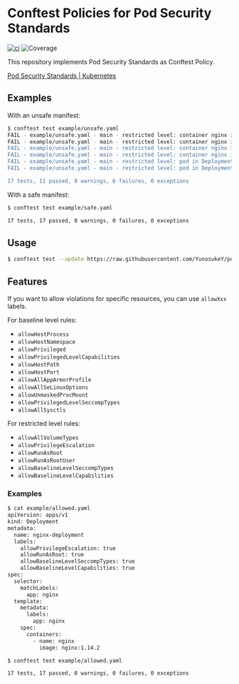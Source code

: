 # Conftest Policies for Pod Security Standards

[![ci](https://github.com/YunosukeY/policies-for-pss/actions/workflows/ci.yaml/badge.svg?branch=master&event=push)](https://github.com/YunosukeY/policies-for-pss/actions/workflows/ci.yaml)
![Coverage](https://img.shields.io/endpoint?url=https://gist.githubusercontent.com/YunosukeY/0c2e618c502912eff6e83e26b24e5c82/raw/opa-coverage-badge.json)

This repository implements Pod Security Standards as Conftest Policy.

[Pod Security Standards | Kubernetes](https://kubernetes.io/docs/concepts/security/pod-security-standards/)

## Examples

With an unsafe manifest:

```sh
$ conftest test example/unsafe.yaml
FAIL - example/unsafe.yaml - main - restricted level: container nginx in Deployment/nginx-deployment allows privilege escalation
FAIL - example/unsafe.yaml - main - restricted level: container nginx in Deployment/nginx-deployment doesn't drop "ALL" capability
FAIL - example/unsafe.yaml - main - restricted level: container nginx in Deployment/nginx-deployment must be set seccomp profile
FAIL - example/unsafe.yaml - main - restricted level: container nginx in Deployment/nginx-deployment runs as root
FAIL - example/unsafe.yaml - main - restricted level: pod in Deployment/nginx-deployment must be set seccomp profile
FAIL - example/unsafe.yaml - main - restricted level: pod in Deployment/nginx-deployment runs as root

17 tests, 11 passed, 0 warnings, 6 failures, 0 exceptions
```

With a safe manifest:

```sh
$ conftest test example/safe.yaml

17 tests, 17 passed, 0 warnings, 0 failures, 0 exceptions
```

## Usage

```sh
$ conftest test --update https://raw.githubusercontent.com/YunosukeY/policies-for-pss/master/policy/deny.rego <file-to-test>
```

## Features

If you want to allow violations for specific resources, you can use `allowXxx` labels.

For baseline level rules:

- `allowHostProcess`
- `allowHostNamespace`
- `allowPrivileged`
- `allowPrivilegedLevelCapabilities`
- `allowHostPath`
- `allowHostPort`
- `allowAllAppArmorProfile`
- `allowAllSeLinuxOptions`
- `allowUnmaskedProcMount`
- `allowPrivilegedLevelSeccompTypes`
- `allowAllSysctls`

For restricted level rules:

- `allowAllVolumeTypes`
- `allowPrivilegeEscalation`
- `allowRunAsRoot`
- `allowRunAsRootUser`
- `allowBaselineLevelSeccompTypes`
- `allowBaselineLevelCapabilities`

### Examples

```sh
$ cat example/allowed.yaml
apiVersion: apps/v1
kind: Deployment
metadata:
  name: nginx-deployment
  labels:
    allowPrivilegeEscalation: true
    allowRunAsRoot: true
    allowBaselineLevelSeccompTypes: true
    allowBaselineLevelCapabilities: true
spec:
  selector:
    matchLabels:
      app: nginx
  template:
    metadata:
      labels:
        app: nginx
    spec:
      containers:
        - name: nginx
          image: nginx:1.14.2
```

```sh
$ conftest test example/allowed.yaml

17 tests, 17 passed, 0 warnings, 0 failures, 0 exceptions
```
